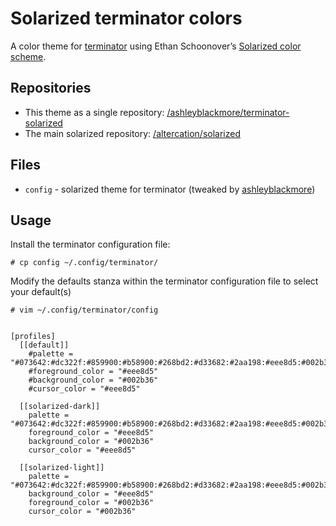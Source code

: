 # Solarized terminator colors

A color theme for [terminator](http://www.tenshu.net/terminator/) using Ethan Schoonover’s [Solarized color scheme](http://ethanschoonover.com/solarized).

## Repositories
  * This theme as a single repository: [/ashleyblackmore/terminator-solarized](https://github.com/ashleyblackmore/terminator-solarized)
  * The main solarized repository: [/altercation/solarized](https://github.com/altercation/solarized)

## Files
  * `config` -  solarized theme for terminator (tweaked by [ashleyblackmore](https://github.com/ashleyblackmore))

## Usage
Install the terminator configuration file:

    # cp config ~/.config/terminator/

Modify the defaults stanza within the terminator configuration file to select your default(s)

    # vim ~/.config/terminator/config


    [profiles]
      [[default]]
        #palette = "#073642:#dc322f:#859900:#b58900:#268bd2:#d33682:#2aa198:#eee8d5:#002b36:#cb4b16:#586e75:#657b83:#839496:#6c71c4:#93a1a1:#fdf6e3"
        #foreground_color = "#eee8d5"
        #background_color = "#002b36"
        #cursor_color = "#eee8d5"

      [[solarized-dark]]
        palette = "#073642:#dc322f:#859900:#b58900:#268bd2:#d33682:#2aa198:#eee8d5:#002b36:#cb4b16:#586e75:#657b83:#839496:#6c71c4:#93a1a1:#fdf6e3"
        foreground_color = "#eee8d5"
        background_color = "#002b36"
        cursor_color = "#eee8d5"

      [[solarized-light]]
        palette = "#073642:#dc322f:#859900:#b58900:#268bd2:#d33682:#2aa198:#eee8d5:#002b36:#cb4b16:#586e75:#657b83:#839496:#6c71c4:#93a1a1:#fdf6e3"
        background_color = "#eee8d5"
        foreground_color = "#002b36"
        cursor_color = "#002b36"
